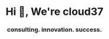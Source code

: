 <h1 align="center">Hi 👋, We're cloud37</h1>
<h3 align="center">consulting. innovation. success.</h3>
